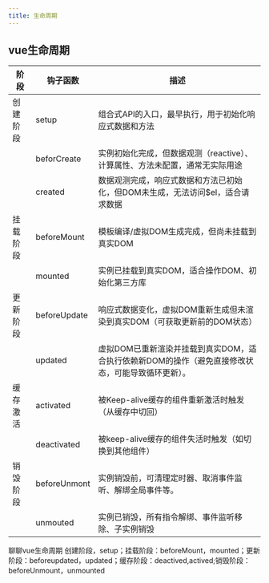 ```yaml
---
title: 生命周期
---
```

vue生命周期
---
|阶段|钩子函数|描述|
|--|--|--|
|创建阶段|setup|组合式API的入口，最早执行，用于初始化响应式数据和方法|
||beforCreate|实例初始化完成，但数据观测（reactive）、计算属性、方法未配置，通常无实际用途|
||created|数据观测完成，响应式数据和方法已初始化，但DOM未生成，无法访问$el，适合请求数据|
|挂载阶段|beforeMount|模板编译/虚拟DOM生成完成，但尚未挂载到真实DOM
||mounted|实例已挂载到真实DOM，适合操作DOM、初始化第三方库|
|更新阶段|beforeUpdate|响应式数据变化，虚拟DOM重新生成但未渲染到真实DOM（可获取更新前的DOM状态）|
||updated|虚拟DOM已重新渲染并挂载到真实DOM，适合执行依赖新DOM的操作（避免直接修改状态，可能导致循环更新）。
|缓存激活|activated|被Keep-alive缓存的组件重新激活时触发（从缓存中切回）|
||deactivated|被keep-alive缓存的组件失活时触发（如切换到其他组件）|
|销毁阶段|beforeUnmont|实例销毁前，可清理定时器、取消事件监听、解绑全局事件等。|
||unmouted|实例已销毁，所有指令解绑、事件监听移除、子实例销毁|


聊聊vue生命周期
创建阶段，setup；挂载阶段：beforeMount，mounted；更新阶段：beforeupdated，updated；缓存阶段：deactived,actived;销毁阶段：beforeUnmount，unmounted




